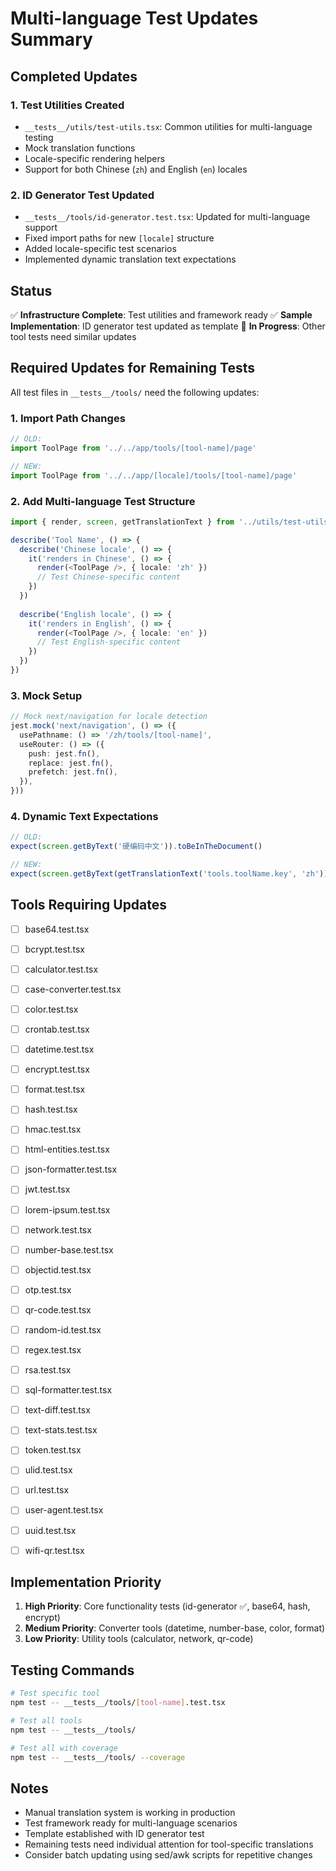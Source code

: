 # Multi-language Test Updates Summary

## Completed Updates

### 1. Test Utilities Created
- `__tests__/utils/test-utils.tsx`: Common utilities for multi-language testing
- Mock translation functions
- Locale-specific rendering helpers
- Support for both Chinese (`zh`) and English (`en`) locales

### 2. ID Generator Test Updated
- `__tests__/tools/id-generator.test.tsx`: Updated for multi-language support
- Fixed import paths for new `[locale]` structure
- Added locale-specific test scenarios
- Implemented dynamic translation text expectations

## Status

✅ **Infrastructure Complete**: Test utilities and framework ready
✅ **Sample Implementation**: ID generator test updated as template
🔄 **In Progress**: Other tool tests need similar updates

## Required Updates for Remaining Tests

All test files in `__tests__/tools/` need the following updates:

### 1. Import Path Changes
```typescript
// OLD:
import ToolPage from '../../app/tools/[tool-name]/page'

// NEW:
import ToolPage from '../../app/[locale]/tools/[tool-name]/page'
```

### 2. Add Multi-language Test Structure
```typescript
import { render, screen, getTranslationText } from '../utils/test-utils'

describe('Tool Name', () => {
  describe('Chinese locale', () => {
    it('renders in Chinese', () => {
      render(<ToolPage />, { locale: 'zh' })
      // Test Chinese-specific content
    })
  })
  
  describe('English locale', () => {
    it('renders in English', () => {
      render(<ToolPage />, { locale: 'en' })
      // Test English-specific content
    })
  })
})
```

### 3. Mock Setup
```typescript
// Mock next/navigation for locale detection
jest.mock('next/navigation', () => ({
  usePathname: () => '/zh/tools/[tool-name]',
  useRouter: () => ({
    push: jest.fn(),
    replace: jest.fn(),
    prefetch: jest.fn(),
  }),
}))
```

### 4. Dynamic Text Expectations
```typescript
// OLD:
expect(screen.getByText('硬编码中文')).toBeInTheDocument()

// NEW:
expect(screen.getByText(getTranslationText('tools.toolName.key', 'zh'))).toBeInTheDocument()
```

## Tools Requiring Updates

- [ ] base64.test.tsx
- [ ] bcrypt.test.tsx  
- [ ] calculator.test.tsx
- [ ] case-converter.test.tsx
- [ ] color.test.tsx
- [ ] crontab.test.tsx
- [ ] datetime.test.tsx
- [ ] encrypt.test.tsx
- [ ] format.test.tsx

- [ ] hash.test.tsx
- [ ] hmac.test.tsx
- [ ] html-entities.test.tsx
- [ ] json-formatter.test.tsx
- [ ] jwt.test.tsx
- [ ] lorem-ipsum.test.tsx
- [ ] network.test.tsx
- [ ] number-base.test.tsx
- [ ] objectid.test.tsx
- [ ] otp.test.tsx
- [ ] qr-code.test.tsx
- [ ] random-id.test.tsx
- [ ] regex.test.tsx
- [ ] rsa.test.tsx
- [ ] sql-formatter.test.tsx
- [ ] text-diff.test.tsx
- [ ] text-stats.test.tsx
- [ ] token.test.tsx
- [ ] ulid.test.tsx
- [ ] url.test.tsx
- [ ] user-agent.test.tsx
- [ ] uuid.test.tsx
- [ ] wifi-qr.test.tsx

## Implementation Priority

1. **High Priority**: Core functionality tests (id-generator ✅, base64, hash, encrypt)
2. **Medium Priority**: Converter tools (datetime, number-base, color, format)  
3. **Low Priority**: Utility tools (calculator, network, qr-code)

## Testing Commands

```bash
# Test specific tool
npm test -- __tests__/tools/[tool-name].test.tsx

# Test all tools
npm test -- __tests__/tools/

# Test all with coverage
npm test -- __tests__/tools/ --coverage
```

## Notes

- Manual translation system is working in production
- Test framework ready for multi-language scenarios
- Template established with ID generator test
- Remaining tests need individual attention for tool-specific translations
- Consider batch updating using sed/awk scripts for repetitive changes